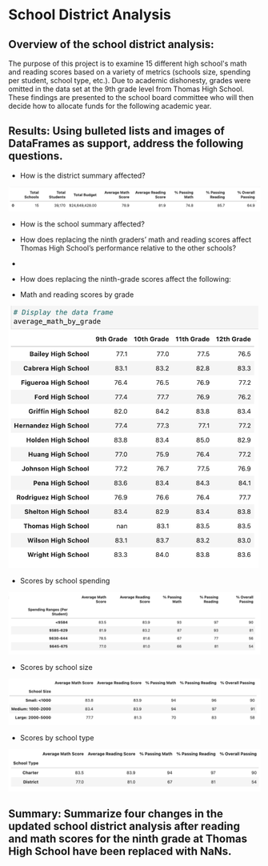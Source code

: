# School District Analysis

## Overview of the school district analysis:
The purpose of this project is to examine 15 different high school's math and reading scores based on a variety of metrics (schools size, spending per student, school type, etc.). Due to academic dishonesty, grades were omitted in the data set at the 9th grade level from Thomas High School. These findings are presented to the school board committee who will then decide how to allocate funds for the following academic year.

## Results: Using bulleted lists and images of DataFrames as support, address the following questions.
- How is the district summary affected?
<img src="https://github.com/Shelka4444/School_District_Analysis/blob/main/Resources/Images/district%20summary.png" alt="District Summary">

- How is the school summary affected?

- How does replacing the ninth graders’ math and reading scores affect Thomas High School’s performance relative to the other schools?
-
- How does replacing the ninth-grade scores affect the following:
- Math and reading scores by grade
<img src="https://github.com/Shelka4444/School_District_Analysis/blob/main/Resources/Images/average%20math%20by%20grade.png" alt="Math Scores" width="500">

<imag src="https://github.com/Shelka4444/School_District_Analysis/blob/main/Resources/Images/average%20reading%20by%20grade.png" alt="Reading Scores" width="500">
  
- Scores by school spending
<img src="https://github.com/Shelka4444/School_District_Analysis/blob/main/Resources/Images/spending%20ranges.png"  alt="Spending Ranges">
  
- Scores by school size
<img src="https://github.com/Shelka4444/School_District_Analysis/blob/main/Resources/Images/school%20size.png"  alt="School Size">
  
- Scores by school type
<img src="https://github.com/Shelka4444/School_District_Analysis/blob/main/Resources/Images/school%20type.png"  alt="School Type">
  
## Summary: Summarize four changes in the updated school district analysis after reading and math scores for the ninth grade at Thomas High School have been replaced with NaNs.

